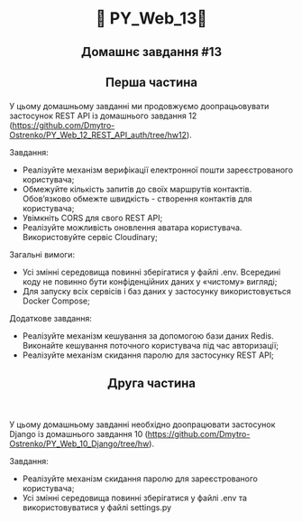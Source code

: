 #  <p align="center">:robot:  PY_Web_13:robot:  </p>

## <p align="center">Домашнє завдання #13</p>

## <p align="center">Перша частина</p>

​У цьому домашньому завданні ми продовжуємо доопрацьовувати застосунок REST API із домашнього завдання 12 (https://github.com/Dmytro-Ostrenko/PY_Web_12_REST_API_auth/tree/hw12).

Завдання:

- Реалізуйте механізм верифікації електронної пошти зареєстрованого користувача;
- Обмежуйте кількість запитів до своїх маршрутів контактів. Обов’язково обмежте швидкість - створення контактів для користувача;
- Увімкніть CORS для свого REST API;
- Реалізуйте можливість оновлення аватара користувача. Використовуйте сервіс Cloudinary;


Загальні вимоги:

- Усі змінні середовища повинні зберігатися у файлі .env. Всередині коду не повинно бути конфіденційних даних у «чистому» вигляді;
- Для запуску всіх сервісів і баз даних у застосунку використовується Docker Compose;

Додаткове завдання:

- Реалізуйте механізм кешування за допомогою бази даних Redis. Виконайте кешування поточного користувача під час авторизації;
- Реалізуйте механізм скидання паролю для застосунку REST API;



## <p align="center">Друга частина</p>

​

У цьому домашньому завданні необхідно доопрацювати застосунок Django із домашнього завдання 10 (https://github.com/Dmytro-Ostrenko/PY_Web_10_Django/tree/hw).

Завдання:



- Реалізуйте механізм скидання паролю для зареєстрованого користувача;
- Усі змінні середовища повинні зберігатися у файлі .env та використовуватися у файлі settings.py
